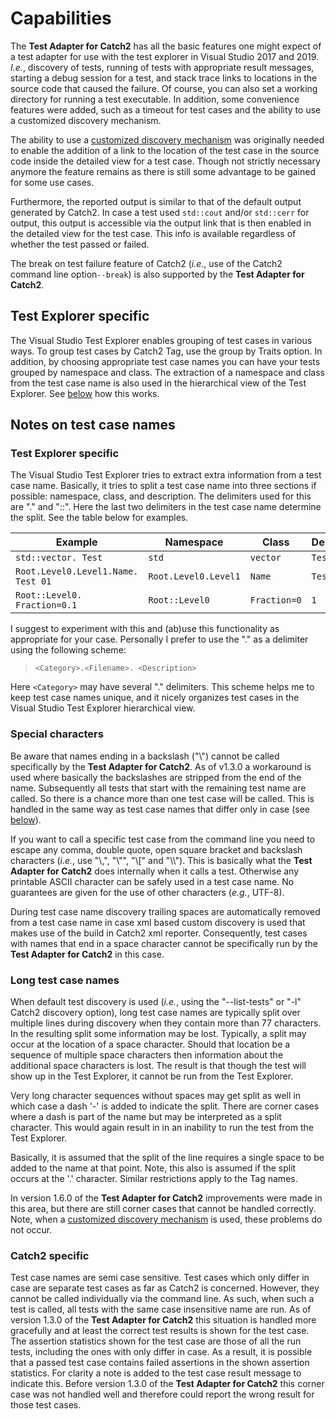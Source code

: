 # Capabilities

The **Test Adapter for Catch2** has all the basic features one might expect of a test adapter for use with the test explorer in Visual Studio 2017 and 2019. _I.e._, discovery of tests, running of tests with appropriate result messages, starting a debug session for a test, and stack trace links to locations in the source code that caused the failure. Of course, you can also set a working directory for running a test executable. In addition, some convenience features were added, such as a timeout for test cases and the ability to use a customized discovery mechanism.

The ability to use a [customized discovery mechanism](Settings.md#discovercommandline) was originally needed to enable the addition of a link to the location of the test case in the source code inside the detailed view for a test case. Though not strictly necessary anymore the feature remains as there is still some advantage to be gained for some use cases.

Furthermore, the reported output is similar to that of the default output generated by Catch2. In case a test used `std::cout` and/or `std::cerr` for output, this output is accessible via the output link that is then enabled in the detailed view for the test case. This info is available regardless of whether the test passed or failed.

The break on test failure feature of Catch2 (_i.e._, use of the Catch2 command line option`--break`) is also supported by the **Test Adapter for Catch2**.

## Test Explorer specific

The Visual Studio Test Explorer enables grouping of test cases in various ways. To group test cases by Catch2 Tag, use the group by Traits option. In addition, by choosing appropriate test case names you can have your tests grouped by namespace and class. The extraction of a namespace and class from the test case name is also used in the hierarchical view of the Test Explorer. See [below](#notes-on-test-case-names) how this works.

## Notes on test case names

### Test Explorer specific
The Visual Studio Test Explorer tries to extract extra information from a test case name. Basically, it tries to split a test case name into three sections if possible: namespace, class, and description. The delimiters used for this are "." and "::". Here the last two delimiters in the test case name determine the split. See the table below for examples.

| Example | Namespace | Class | Description |
|---------|-----------|-------|-------------|
| `std::vector. Test` | `std` | `vector` | `Test` |
| `Root.Level0.Level1.Name. Test 01` | `Root.Level0.Level1` | `Name` | `Test 01` |
| `Root::Level0. Fraction=0.1` | `Root::Level0` |  `Fraction=0` |  `1` |

I suggest to experiment with this and (ab)use this functionality as appropriate for your case. Personally I prefer to use the "." as a delimiter using the following scheme:

> `<Category>.<Filename>. <Description>`

Here `<Category>` may have several "." delimiters. This scheme helps me to keep test case names unique, and it nicely organizes test cases in the Visual Studio Test Explorer hierarchical view.

### Special characters

Be aware that names ending in a backslash ("\\") cannot be called specifically by the **Test Adapter for Catch2**. As of v1.3.0 a workaround is used where basically the backslashes are stripped from the end of the name. Subsequently all tests that start with the remaining test name are called. So there is a chance more than one test case will be called. This is handled in the same way as test case names that differ only in case (see [below](#catch2-specific)).

If you want to call a specific test case from the command line you need to escape any comma, double quote, open square bracket and backslash characters (_i.e._, use "\\,", "\\"", "\\[" and "\\\\"). This is basically what the **Test Adapter for Catch2** does internally when it calls a test. Otherwise any printable ASCII character can be safely used in a test case name. No guarantees are given for the use of other characters (_e.g._, UTF-8).

During test case name discovery trailing spaces are automatically removed from a test case name in case xml based custom discovery is used that makes use of the build in Catch2 xml reporter. Consequently, test cases with names that end in a space character cannot be specifically run by the **Test Adapter for Catch2** in this case.

### Long test case names

When default test discovery is used (_i.e._, using the "--list-tests" or "-l" Catch2 discovery option), long test case names are typically split over multiple lines during discovery when they contain more than 77 characters. In the resulting split some information may be lost. Typically, a split may occur at the location of a space character. Should that location be a sequence of multiple space characters then information about the additional space characters is lost. The result is that though the test will show up in the Test Explorer, it cannot be run from the Test Explorer.

Very long character sequences without spaces may get split as well in which case a dash '-' is added to indicate the split. There are corner cases where a dash is part of the name but may be interpreted as a split character. This would again result in in an inability to run the test from the Test Explorer.

Basically, it is assumed that the split of the line requires a single space to be added to the name at that point. Note, this also is assumed if the split occurs at the '.' character. Similar restrictions apply to the Tag names.

In version 1.6.0 of the **Test Adapter for Catch2** improvements were made in this area, but there are still corner cases that cannot be handled correctly. Note, when a [customized discovery mechanism](Settings.md#discovercommandline) is used, these problems do not occur.

### Catch2 specific

Test case names are semi case sensitive. Test cases which only differ in case are separate test cases as far as Catch2 is concerned. However, they cannot be called individually via the command line. As such, when such a test is called, all tests with the same case insensitive name are run. As of version 1.3.0 of the **Test Adapter for Catch2** this situation is handled more gracefully and at least the correct test results is shown for the test case. The assertion statistics shown for the test case are those of all the run tests, including the ones with only differ in case. As a result, it is possible that a passed test case contains failed assertions in the shown assertion statistics. For clarity a note is added to the test case result message to indicate this. Before version 1.3.0 of the **Test Adapter for Catch2** this corner case was not handled well and therefore could report the wrong result for those test cases.
